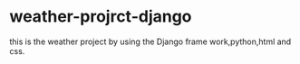 # weather-projrct-django
this is the weather project by using the Django frame work,python,html and css.
